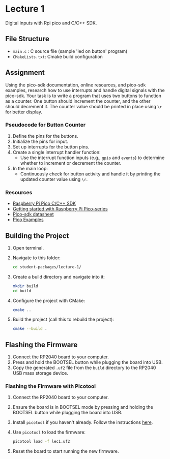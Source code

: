 # Lecture 1

Digital inputs with Rpi pico and C/C++ SDK.

## File Structure

- `main.c` : C source file (sample 'led on button' program)
- `CMakeLists.txt`: Cmake build configuration

## Assignment

Using the pico-sdk documentation, online resources, and pico-sdk examples, research how to use interrupts and handle digital signals with the pico-sdk. Your task is to write a program that uses two buttons to function as a counter. One button should increment the counter, and the other should decrement it. The counter value should be printed in place using `\r` for better display.

### Pseudocode for Button Counter

1. Define the pins for the buttons.
2. Initialize the pins for input.
3. Set up interrupts for the button pins.
4. Create a single interrupt handler function:
   - Use the interrupt function inputs (e.g., `gpio` and `events`) to determine whether to increment or decrement the counter.
5. In the main loop:
   - Continuously check for button activity and handle it by printing the updated counter value using `\r`.

### Resources

- [Raspberry Pi Pico C/C++ SDK](https://www.raspberrypi.com/documentation/microcontrollers/c_sdk.html)
- [Getting started with Raspberry Pi Pico-series](https://datasheets.raspberrypi.com/pico/getting-started-with-pico.pdf)
- [Pico-sdk datasheet](https://datasheets.raspberrypi.com/pico/raspberry-pi-pico-c-sdk.pdf)
- [Pico Examples](https://github.com/raspberrypi/pico-examples)

## Building the Project

1. Open terminal.

2. Navigate to this folder:

   ```sh
   cd student-packages/lecture-1/
   ```

3. Create a build directory and navigate into it:

   ```sh
   mkdir build
   cd build
   ```

4. Configure the project with CMake:

   ```sh
   cmake ..
   ```

5. Build the project (call this to rebuild the project):
   ```sh
   cmake --build .
   ```

## Flashing the Firmware

1. Connect the RP2040 board to your computer.
2. Press and hold the BOOTSEL button while plugging the board into USB.
3. Copy the generated `.uf2` file from the `build` directory to the RP2040 USB mass storage device.

### Flashing the Firmware with Picotool

1. Connect the RP2040 board to your computer.
2. Ensure the board is in BOOTSEL mode by pressing and holding the BOOTSEL button while plugging the board into USB.
3. Install `picotool` if you haven't already. Follow the instructions [here](https://github.com/raspberrypi/picotool).
4. Use `picotool` to load the firmware:

   ```sh
   picotool load -f lec1.uf2
   ```

5. Reset the board to start running the new firmware.
